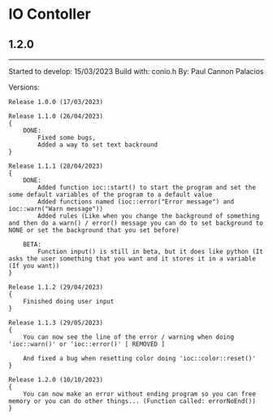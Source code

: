 # IO Contoller
## 1.2.0

---

Started to develop: 15/03/2023
Build with: conio.h
By: Paul Cannon Palacios

Versions:
	
	Release 1.0.0 (17/03/2023)
	
	Release 1.1.0 (26/04/2023)
	{
		DONE:
			Fixed some bugs,
			Added a way to set text backround
	}

	Release 1.1.1 (28/04/2023)
	{
		DONE:
			Added function ioc::start() to start the program and set the some default variables of the program to a default value
			Added functions named (ioc::error("Error message") and ioc::warn("Warn message"))
			Added rules (Like when you change the background of something and then do a warn() / error() message you can do to set background to NONE or set the background that you set before)
		
		BETA:
			Function input() is still in beta, but it does like python (It asks the user something that you want and it stores it in a variable (If you want))
	}

    Release 1.1.2 (29/04/2023)
    {
        Finished doing user input
    }

    Release 1.1.3 (29/05/2023)
    {
        You can now see the line of the error / warning when doing 'ioc::warn()' or 'ioc::error()' [ REMOVED ]
        
        And fixed a bug when resetting color doing 'ioc::color::reset()'
    }

    Release 1.2.0 (10/10/2023)
    {
        You can now make an error without ending program so you can free memory or you can do other things... (Function called: errorNoEnd())
    }

